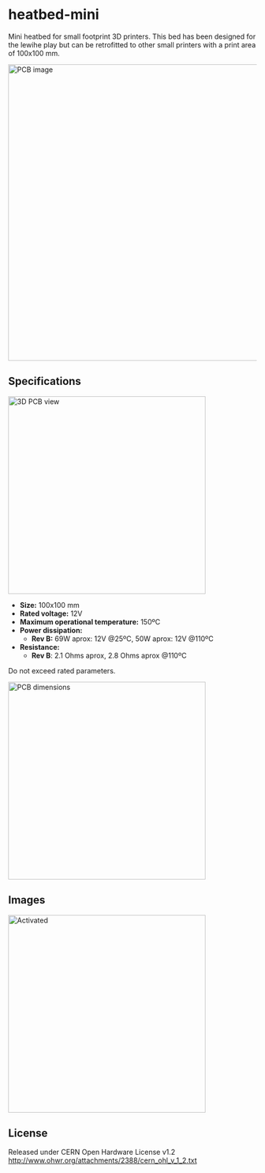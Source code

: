 # heatbed-mini
Mini heatbed for small footprint 3D printers. This bed has been designed for the lewihe play but can be retrofitted to other small 
printers with a print area of 100x100 mm.

<img src="https://github.com/fmalpartida/heatbed-mini/blob/master/images/heatbed_mini.JPG" alt="PCB image" width=600>

## Specifications

<img src="https://github.com/fmalpartida/heatbed-mini/blob/master/images/heatbed%20mini%20top.png" alt="3D PCB view" width=400>

+ **Size:** 100x100 mm
+ **Rated voltage:** 12V
+ **Maximum operational temperature:** 150ºC
+ **Power dissipation:**
   + **Rev B:** 69W aprox: 12V @25ºC, 50W aprox: 12V @110ºC 
+ **Resistance:**
   + **Rev B**: 2.1 Ohms aprox, 2.8 Ohms aprox @110ºC
 
Do not exceed rated parameters.

<img src="https://github.com/fmalpartida/heatbed-mini/blob/master/images/heatedbed%20mini%20dimensions.png" alt="PCB dimensions" width=400>

## Images

<img src="https://github.com/fmalpartida/heatbed-mini/blob/master/images/heatbed_mini_ON.JPG" alt="Activated" width=400>

## License
Released under CERN Open Hardware License v1.2
http://www.ohwr.org/attachments/2388/cern_ohl_v_1_2.txt
